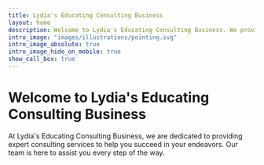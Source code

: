 ```yaml
---
title: Lydia's Educating Consulting Business
layout: home
description: Welcome to Lydia's Educating Consulting Business. We provide expert consulting services to help you succeed.
intro_image: "images/illustrations/pointing.svg"
intro_image_absolute: true
intro_image_hide_on_mobile: true
show_call_box: true
---
```


# Welcome to Lydia's Educating Consulting Business

At Lydia's Educating Consulting Business, we are dedicated to providing expert consulting services to help you succeed in your endeavors. Our team is here to assist you every step of the way.
